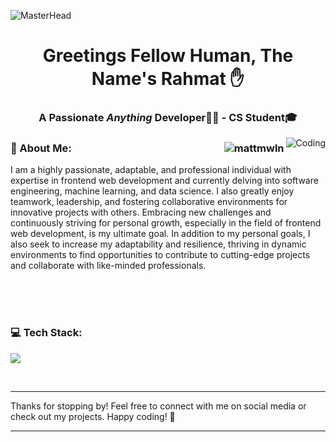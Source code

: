 ![MasterHead](https://user-images.githubusercontent.com/10498744/210012254-234538ff-d198-48aa-8964-37e6fd45d227.gif)

<h1 align="center">Greetings Fellow Human, The Name's Rahmat ✋</h1>
<h3 align="center">A Passionate <i>Anything</i> Developer👨‍💻 - CS Student🎓 </h3>
<img align="right" alt="Coding" src="https://images.squarespace-cdn.com/content/v1/56af9236b6aa60cdf1c52b4b/1464950341113-VN4PQR9DU6LSKDIVHPGI/image-asset.gif">

<h3 align="left">💫 About Me: <img align="right" src="https://komarev.com/ghpvc/?username=mattmwln&color=blue&style=flat-square&label=Profile+Views&background=CCCCCC" alt="mattmwln" /></h3>
I am a highly passionate, adaptable, and professional individual with expertise in frontend web development and currently delving into software engineering, machine learning, and data science. I also greatly enjoy teamwork, leadership, and fostering collaborative environments for innovative projects with others. Embracing new challenges and continuously striving for personal growth, especially in the field of frontend web development, is my ultimate goal. In addition to my personal goals, I also seek to increase my adaptability and resilience, thriving in dynamic environments to find opportunities to contribute to cutting-edge projects and collaborate with like-minded professionals.

<br><br>
<br>
<h3 align="left">💻 Tech Stack:</h3>
<p align="left"> 
  <a href="https://skillicons.dev">
      <img src="https://skillicons.dev/icons?i=laravel,react,next,javascript,html,css,php,tailwind,vscode,nodejs,mysql,figma," />
    </a>
</p>


<br>

<hr>Thanks for stopping by! Feel free to connect with me on social media or check out my projects. Happy coding! 🚀<hr/>
